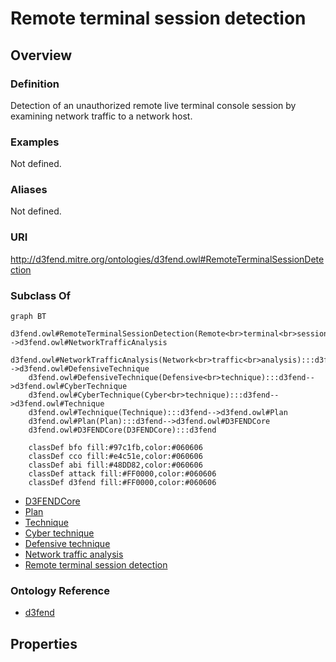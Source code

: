 # Remote terminal session detection

## Overview

### Definition
Detection of an unauthorized remote live terminal console session by examining network traffic to a network host.

### Examples
Not defined.

### Aliases
Not defined.

### URI
http://d3fend.mitre.org/ontologies/d3fend.owl#RemoteTerminalSessionDetection

### Subclass Of
```mermaid
graph BT
    d3fend.owl#RemoteTerminalSessionDetection(Remote<br>terminal<br>session<br>detection):::d3fend-->d3fend.owl#NetworkTrafficAnalysis
    d3fend.owl#NetworkTrafficAnalysis(Network<br>traffic<br>analysis):::d3fend-->d3fend.owl#DefensiveTechnique
    d3fend.owl#DefensiveTechnique(Defensive<br>technique):::d3fend-->d3fend.owl#CyberTechnique
    d3fend.owl#CyberTechnique(Cyber<br>technique):::d3fend-->d3fend.owl#Technique
    d3fend.owl#Technique(Technique):::d3fend-->d3fend.owl#Plan
    d3fend.owl#Plan(Plan):::d3fend-->d3fend.owl#D3FENDCore
    d3fend.owl#D3FENDCore(D3FENDCore):::d3fend
    
    classDef bfo fill:#97c1fb,color:#060606
    classDef cco fill:#e4c51e,color:#060606
    classDef abi fill:#48DD82,color:#060606
    classDef attack fill:#FF0000,color:#060606
    classDef d3fend fill:#FF0000,color:#060606
```

- [D3FENDCore](/docs/ontology/reference/model/D3FENDCore/D3FENDCore.md)
- [Plan](/docs/ontology/reference/model/D3FENDCore/Plan/Plan.md)
- [Technique](/docs/ontology/reference/model/D3FENDCore/Plan/Technique/Technique.md)
- [Cyber technique](/docs/ontology/reference/model/D3FENDCore/Plan/Technique/Cyber%20technique/Cyber%20technique.md)
- [Defensive technique](/docs/ontology/reference/model/D3FENDCore/Plan/Technique/Cyber%20technique/Defensive%20technique/Defensive%20technique.md)
- [Network traffic analysis](/docs/ontology/reference/model/D3FENDCore/Plan/Technique/Cyber%20technique/Defensive%20technique/Network%20traffic%20analysis/Network%20traffic%20analysis.md)
- [Remote terminal session detection](/docs/ontology/reference/model/D3FENDCore/Plan/Technique/Cyber%20technique/Defensive%20technique/Network%20traffic%20analysis/Remote%20terminal%20session%20detection/Remote%20terminal%20session%20detection.md)


### Ontology Reference
- [d3fend](http://d3fend.mitre.org/ontologies/d3fend.owl#)

## Properties
